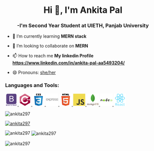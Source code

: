 <h1 align="center">Hi 👋, I'm Ankita Pal</h1>
<h3 align="center">-I'm Second Year Student at UIETH, Panjab University</h3>


- 🌱 I’m currently learning **MERN stack**

- 👯 I’m looking to collaborate on **MERN**

- 📫 How to reach me **My linkedin Profile https://www.linkedin.com/in/ankita-pal-aa5493204/**

- 😄 Pronouns: [she/her](she/her)


<h3 align="left">Languages and Tools:</h3>
<p align="left"> <a href="https://getbootstrap.com" target="_blank"> <img src="https://raw.githubusercontent.com/devicons/devicon/master/icons/bootstrap/bootstrap-plain-wordmark.svg" alt="bootstrap" width="40" height="40"/> </a> <a href="https://www.w3schools.com/cpp/" target="_blank"> <img src="https://raw.githubusercontent.com/devicons/devicon/master/icons/cplusplus/cplusplus-original.svg" alt="cplusplus" width="40" height="40"/> </a> <a href="https://www.w3schools.com/css/" target="_blank"> <img src="https://raw.githubusercontent.com/devicons/devicon/master/icons/css3/css3-original-wordmark.svg" alt="css3" width="40" height="40"/> </a> <a href="https://expressjs.com" target="_blank"> <img src="https://raw.githubusercontent.com/devicons/devicon/master/icons/express/express-original-wordmark.svg" alt="express" width="40" height="40"/> </a> <a href="https://www.w3.org/html/" target="_blank"> <img src="https://raw.githubusercontent.com/devicons/devicon/master/icons/html5/html5-original-wordmark.svg" alt="html5" width="40" height="40"/> </a> <a href="https://developer.mozilla.org/en-US/docs/Web/JavaScript" target="_blank"> <img src="https://raw.githubusercontent.com/devicons/devicon/master/icons/javascript/javascript-original.svg" alt="javascript" width="40" height="40"/> </a> <a href="https://www.mongodb.com/" target="_blank"> <img src="https://raw.githubusercontent.com/devicons/devicon/master/icons/mongodb/mongodb-original-wordmark.svg" alt="mongodb" width="40" height="40"/> </a> <a href="https://nodejs.org" target="_blank"> <img src="https://raw.githubusercontent.com/devicons/devicon/master/icons/nodejs/nodejs-original-wordmark.svg" alt="nodejs" width="40" height="40"/> </a> <a href="https://reactjs.org/" target="_blank"> <img src="https://raw.githubusercontent.com/devicons/devicon/master/icons/react/react-original-wordmark.svg" alt="react" width="40" height="40"/> </a> </p>

<p align="left"> <img src="https://komarev.com/ghpvc/?username=ankita297&label=Profile%20views&color=0e75b6&style=flat" alt="ankita297" /> </p>

<p align="left"> <a href="https://github.com/ryo-ma/github-profile-trophy"><img src="https://github-profile-trophy.vercel.app/?username=ankita297" alt="ankita297" /></a> </p>

<p><img align="left" src="https://github-readme-stats.vercel.app/api/top-langs?username=ankita297&show_icons=true&locale=en&layout=compact&theme=dracula" alt="ankita297" /></p>

<p>&nbsp;<img align="center" src="https://github-readme-stats.vercel.app/api?username=ankita297&show_icons=true&locale=en&theme=dracula" alt="ankita297" /></p>

<p><img align="center" src="https://github-readme-streak-stats.herokuapp.com/?user=ankita297&theme=dracula" alt="ankita297" /></p>

